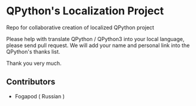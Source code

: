 # QPython's Localization Project

Repo for collaborative creation of localized QPython project

Please help with translate QPython / QPython3 into your local language, please send pull request. We will add your name and personal link into the QPython's thanks list.

Thank you very much.



Contributors
-------------------------
- Fogapod ( Russian )
